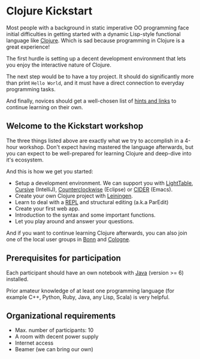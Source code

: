 # Clojure Kickstart

Most people with a background in static imperative OO programming face
initial difficulties in getting started with a dynamic Lisp-style
functional language like [Clojure](http://clojure.org/). Which is sad
because programming in Clojure is a great experience!

The first hurdle is setting up a decent development environment that
lets you enjoy the interactive nature of Clojure.

The next step would be to have a toy project. It should do
significantly more than print `Hello World`, and it must have a direct
connection to everyday programming tasks.

And finally, novices should get a well-chosen list of
[hints and links](https://github.com/friemen/cugb/blob/master/getting-started.md)
to continue learning on their own.

## Welcome to the Kickstart workshop

The three things listed above are exactly what we try to accomplish in
a 4-hour workshop. Don't expect having mastered the language
afterwards, but you can expect to be well-prepared for learning
Clojure and deep-dive into it's ecosystem.

And this is how we get you started:
 * Setup a development environment. We can support you with
   [LightTable](http://www.lighttable.com/),
   [Cursive](https://cursiveclojure.com/) (IntelliJ),
   [Counterclockwise](http://doc.ccw-ide.org/documentation.html)
   (Eclipse) or [CIDER](https://github.com/clojure-emacs/cider)
   (Emacs).
 * Create your own Clojure project with [Leiningen](http://leiningen.org/).
 * Learn to deal with a
   [REPL](http://en.wikipedia.org/wiki/Read%E2%80%93eval%E2%80%93print_loop)
   and structural editing (a.k.a ParEdit)
 * Create your first web app.
 * Introduction to the syntax and some important functions.
 * Let you play around and answer your questions.

And if you want to continue learning Clojure afterwards, you can also
join one of the local user groups in
[Bonn](https://groups.google.com/forum/#!forum/clojure-user-group-bonn)
and [Cologne](http://www.meetup.com/clojure-cologne/).

## Prerequisites for participation

Each participant should have an own notebook with
[Java](http://docs.oracle.com/javase/8/) (version >= 6) installed.

Prior amateur knowledge of at least one programming language (for
example C++, Python, Ruby, Java, any Lisp, Scala) is very helpful.

## Organizational requirements

* Max. number of participants: 10
* A room with decent power supply
* Internet access
* Beamer (we can bring our own)


